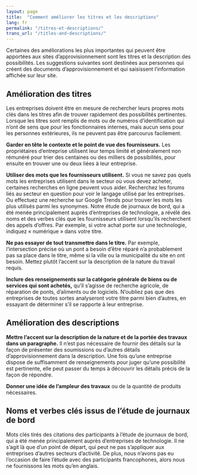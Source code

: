 ```yaml
---
layout: page
title:  "Comment améliorer les titres et les descriptions"
lang: fr
permalink: "/titres-et-descriptions/"
trans_url: "/titles-and-descriptions/"
---
```


Certaines des améliorations les plus importantes qui peuvent être apportées aux sites d’approvisionnement sont les titres et la description des possibilités. Les suggestions suivantes sont destinées aux personnes qui créent des documents d’approvisionnement et qui saisissent l’information affichée sur leur site.
## Amélioration des titres 
Les entreprises doivent être en mesure de rechercher leurs propres mots clés dans les titres afin de trouver rapidement des possibilités pertinentes. Lorsque les titres sont remplis de mots ou de numéros d’identification qui n’ont de sens que pour les fonctionnaires internes, mais aucun sens pour les personnes extérieures, ils ne peuvent pas être parcourus facilement.

**Garder en tête le contexte et le point de vue des fournisseurs.** Les propriétaires d’entreprise utilisent leur temps limité et généralement non rémunéré pour trier des centaines ou des milliers de possibilités, pour ensuite en trouver une ou deux liées à leur entreprise.

**Utiliser des mots que les fournisseurs utilisent.** Si vous ne savez pas quels mots les entreprises utilisent dans le secteur où vous devez acheter, certaines recherches en ligne peuvent vous aider. Recherchez les forums liés au secteur en question pour voir le langage utilisé par les entreprises. Ou effectuez une recherche sur Google Trends pour trouver les mots les plus utilisés parmi les synonymes. Notre étude de journaux de bord, qui a été menée principalement auprès d’entreprises de technologie, a révélé des noms et des verbes clés que les fournisseurs utilisent lorsqu’ils recherchent des appels d’offres. Par exemple, si votre achat porte sur une technologie, indiquez « numérique » dans votre titre.

**Ne pas essayer de tout transmettre dans le titre.** Par exemple, l’intersection précise où un pont a besoin d’être réparé n’a probablement pas sa place dans le titre, même si la ville ou la municipalité du site en ont besoin. Mettez plutôt l’accent sur la description de la nature du travail requis.

**Inclure des renseignements sur la catégorie générale de biens ou de services qui sont achetés,** qu’il s’agisse de recherche agricole, de réparation de ponts, d’aliments ou de logiciels. N’oubliez pas que des entreprises de toutes sortes analyseront votre titre parmi bien d’autres, en essayant de déterminer s’il se rapporte à leur entreprise.
## Amélioration des descriptions
**Mettre l’accent sur la description de la nature et de la portée des travaux dans un paragraphe.** Il n’est pas nécessaire de fournir des détails sur la façon de présenter des soumissions ou d’autres détails d’approvisionnement dans la description. Une fois qu’une entreprise dispose de suffisamment de renseignements pour juger qu’une possibilité est pertinente, elle peut passer du temps à découvrir les détails précis de la façon de répondre. 

**Donner une idée de l’ampleur des travaux** ou de la quantité de produits nécessaires.
## Noms et verbes clés issus de l’étude de journaux de bord
Mots clés tirés des citations des participants à l’étude de journaux de bord, qui a été menée principalement auprès d’entreprises de technologie. Il ne s’agit là que d’un point de départ, qui peut ne pas s’appliquer aux entreprises d’autres secteurs d’activité. De plus, nous n’avons pas eu l’occasion de faire l’étude avec des participants francophones, alors nous ne fournissons les mots qu’en anglais.
